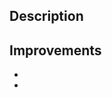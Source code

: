 ## Description
<!-- Provide a clear, concise description of what this PR changes -->

## Improvements
- <!-- Step by step improvements -->
- 
